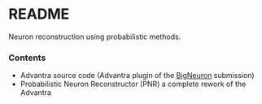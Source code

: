 # README #

Neuron reconstruction using probabilistic methods.

### Contents ###

* Advantra source code (Advantra plugin of the [BigNeuron](https://bitbucket.org/tutorials/markdowndemo) submission)
* Probabilistic Neuron Reconstructor (PNR) a complete rework of the Advantra